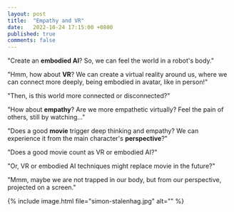 ```yaml
---
layout: post
title:  "Empathy and VR"
date:   2022-10-24 17:15:00 +0800
published: true
comments: false
---
```


"Create an **embodied AI**? So, we can feel the world in a robot's body." 

"Hmm, how about **VR**? We can create a virtual reality around us, where we can connect more deeply, being embodied in avatar, like in person!"

"Then, is this world more connected or disconnected?"

"How about **empathy**? Are we more empathetic virtually? Feel the pain of others, still by watching..."

"Does a good **movie** trigger deep thinking and empathy? We can experience it from the main character's **perspective**?"

"Does a good movie count as VR or embodied AI?"

"Or, VR or embodied AI techniques might replace movie in the future?"

"Mmm, maybe we are not trapped in our body, but from our perspective, projected on a screen."

{% include image.html file="simon-stalenhag.jpg" alt="" %}